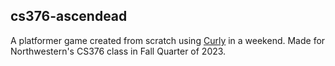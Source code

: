 ## cs376-ascendead
A platformer game created from scratch using [Curly](https://github.com/Evan-Bertis-Sample/Curly) in a weekend. Made for Northwestern's CS376 class in Fall Quarter of 2023.